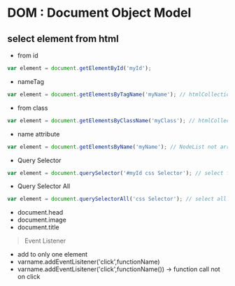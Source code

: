 # DOM : Document Object Model

## select element from html
- from id
```js
var element = document.getElementById('myId');
```
- nameTag
```js 
var element = document.getElementsByTagName('myName'); // htmlCollection list
```
- from class
```js
var element = document.getElementsByClassName('myClass'); // htmlCollection list not array
```
- name attribute
```js
var element = document.getElementsByName('myName'); // NodeList not array 
```
- Query Selector
```js
var element = document.querySelector('#myId css Selector'); // select first element not list
```
- Query Selector All
```js
var element = document.querySelectorAll('css Selector'); // select all element in list NodeList
```
- document.head
- document.image
- document.title

> Event Listener
- add to only one element 
- varname.addEventLisitener('click',functionName)
- varname.addEventLisitener('click',functionName()) -> function call not on click
